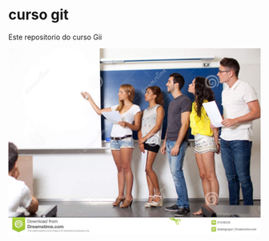 # curso git 

Este repositorio do curso Gii


![Apresentacao](/apresentacao.jpg "Curso git, 2019")


